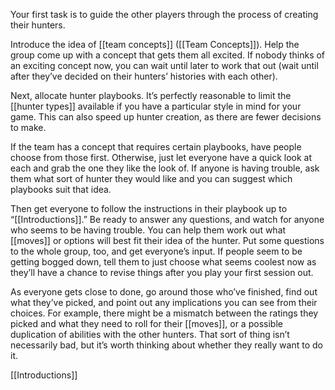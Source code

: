 
Your first task is to guide the other players through the process of creating their hunters.

Introduce the idea of [[team concepts]] ([[Team Concepts]]). Help the group come up with a concept that gets them all excited. If nobody thinks of an exciting concept now, you can wait until later to work that out (wait until after they’ve decided on their hunters’ histories with each other).

Next, allocate hunter playbooks. It’s perfectly reasonable to limit the [[hunter types]] available if you have a particular style in mind for your game. This can also speed up hunter creation, as there are fewer decisions to make.

If the team has a concept that requires certain playbooks, have people choose from those first. Otherwise, just let everyone have a quick look at each and grab the one they like the look of. If anyone is having trouble, ask them what sort of hunter they would like and you can suggest which playbooks suit that idea.

Then get everyone to follow the instructions in their playbook up to “[[Introductions]].” Be ready to answer any questions, and watch for anyone who seems to be having trouble. You can help them work out what [[moves]] or options will best fit their idea of the hunter. Put some questions to the whole group, too, and get everyone’s input. If people seem to be getting bogged down, tell them to just choose what seems coolest now as they’ll have a chance to revise things after you play your first session out.

As everyone gets close to done, go around those who’ve finished, find out what they’ve picked, and point out any implications you can see from their choices. For example, there might be a mismatch between the ratings they picked and what they need to roll for their [[moves]], or a possible duplication of abilities with the other hunters. That sort of thing isn’t necessarily bad, but it’s worth thinking about whether they really want to do it.

[[Introductions]]
